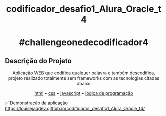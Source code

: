 # <h1 align="center">codificador_desafio1_Alura_Oracle_t4</h1>
### <h1 align="center">#challengeonedecodificador4</h1>

## Descrição do Projeto 
<p align="center">Aplicação WEB que codifica qualquer palavra e também descodifica, projeto realizado totalmente sem frameworks com as tecnologias citadas abaixo</p>
<p align="center">
 <a href="#html">html</a> •
 <a href="#css">css</a> • 
 <a href="#javascript">javascript</a> • 
 <a href="#autor">lógica de programação</a>
</p>
✅ Demonstração da aplicação
<a href="#html"> https://louisejaqdev.github.io/codificador_desafio1_Alura_Oracle_t4/ </a> 
